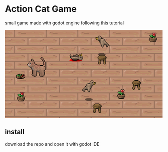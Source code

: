 # Action Cat Game

small game made with godot engine following [this](https://www.youtube.com/watch?v=mAbG8Oi-SvQ&list=PL9FzW-m48fn2SlrW0KoLT4n5egNdX-W9a) tutorial

![](https://github.com/andreuramos/action-cat-game/blob/main/screenshots/screenshot1.png)

## install

download the repo and open it with godot IDE


